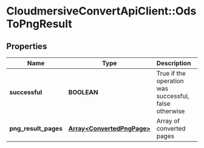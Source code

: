# CloudmersiveConvertApiClient::OdsToPngResult

## Properties
Name | Type | Description | Notes
------------ | ------------- | ------------- | -------------
**successful** | **BOOLEAN** | True if the operation was successful, false otherwise | [optional] 
**png_result_pages** | [**Array&lt;ConvertedPngPage&gt;**](ConvertedPngPage.md) | Array of converted pages | [optional] 



